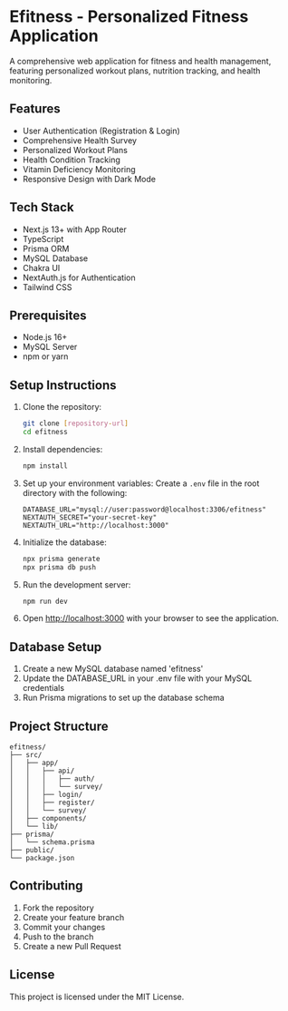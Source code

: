 # Efitness - Personalized Fitness Application

A comprehensive web application for fitness and health management, featuring personalized workout plans, nutrition tracking, and health monitoring.

## Features

- User Authentication (Registration & Login)
- Comprehensive Health Survey
- Personalized Workout Plans
- Health Condition Tracking
- Vitamin Deficiency Monitoring
- Responsive Design with Dark Mode

## Tech Stack

- Next.js 13+ with App Router
- TypeScript
- Prisma ORM
- MySQL Database
- Chakra UI
- NextAuth.js for Authentication
- Tailwind CSS

## Prerequisites

- Node.js 16+
- MySQL Server
- npm or yarn

## Setup Instructions

1. Clone the repository:
   ```bash
   git clone [repository-url]
   cd efitness
   ```

2. Install dependencies:
   ```bash
   npm install
   ```

3. Set up your environment variables:
   Create a `.env` file in the root directory with the following:
   ```
   DATABASE_URL="mysql://user:password@localhost:3306/efitness"
   NEXTAUTH_SECRET="your-secret-key"
   NEXTAUTH_URL="http://localhost:3000"
   ```

4. Initialize the database:
   ```bash
   npx prisma generate
   npx prisma db push
   ```

5. Run the development server:
   ```bash
   npm run dev
   ```

6. Open [http://localhost:3000](http://localhost:3000) with your browser to see the application.

## Database Setup

1. Create a new MySQL database named 'efitness'
2. Update the DATABASE_URL in your .env file with your MySQL credentials
3. Run Prisma migrations to set up the database schema

## Project Structure

```
efitness/
├── src/
│   ├── app/
│   │   ├── api/
│   │   │   ├── auth/
│   │   │   └── survey/
│   │   ├── login/
│   │   ├── register/
│   │   └── survey/
│   ├── components/
│   └── lib/
├── prisma/
│   └── schema.prisma
├── public/
└── package.json
```

## Contributing

1. Fork the repository
2. Create your feature branch
3. Commit your changes
4. Push to the branch
5. Create a new Pull Request

## License

This project is licensed under the MIT License.
